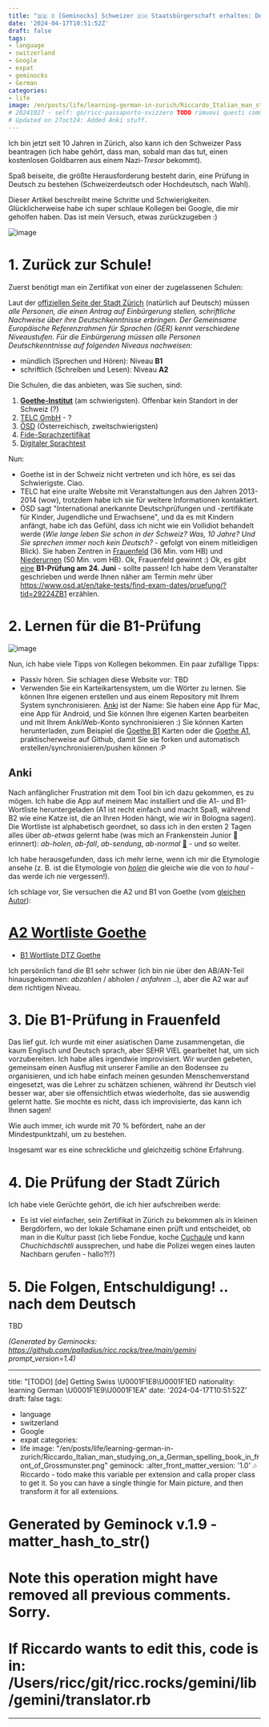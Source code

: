 ```yaml
---
title: "🇩🇪 ♊ [Geminocks] Schweizer 🇨🇭 Staatsbürgerschaft erhalten: Deutsch lernen"
date: '2024-04-17T10:51:52Z'
draft: false
tags:
- language
- switzerland
- Google
- expat
- geminocks
- German
categories:
- life
image: /en/posts/life/learning-german-in-zurich/Riccardo_Italian_man_studying_on_a_German_spelling_book_in_front_of_Grossmunster.png
# 20241027 - self: go/ricc-passaporto-svizzero TODO rimuovi questi commenti depurandoli in locale.
# Updated on 27oct24: Added Anki stuff.
---
```


Ich bin jetzt seit 10 Jahren in Zürich, also kann ich den Schweizer Pass beantragen (ich habe gehört, dass man, sobald man das tut, einen kostenlosen Goldbarren aus einem Nazi-*Tresor* bekommt).

Spaß beiseite, die größte Herausforderung besteht darin, eine Prüfung in Deutsch zu bestehen (Schweizerdeutsch oder Hochdeutsch, nach Wahl).

Dieser Artikel beschreibt meine Schritte und Schwierigkeiten. Glücklicherweise habe ich super schlaue Kollegen bei Google, die mir geholfen haben. Das ist mein Versuch, etwas zurückzugeben :)

![image](Riccardo_Italian_man_studying_on_a_German_spelling_book_in_front_of_Grossmunster.png)

<!--more-->


# 1. Zurück zur Schule!

Zuerst benötigt man ein Zertifikat von einer der zugelassenen Schulen:

Laut der [offiziellen Seite der Stadt Zürich](https://www.stadt-zuerich.ch/portal/de/index/politik_u_recht/einbuergerungen/kenntnisse/sprachlicheanforderungen.html) (natürlich auf Deutsch) müssen *alle Personen, die einen Antrag auf Einbürgerung stellen, schriftliche Nachweise über ihre Deutschkenntnisse erbringen. Der Gemeinsame Europäische Referenzrahmen für Sprachen (GER) kennt verschiedene Niveaustufen. Für die Einbürgerung müssen alle Personen Deutschkenntnisse auf folgenden Niveaus nachweisen:*

* mündlich (Sprechen und Hören): Niveau **B1**
* schriftlich (Schreiben und Lesen): Niveau **A2**

Die Schulen, die das anbieten, was Sie suchen, sind:

1. [**Goethe-Institut**](http://www.goethe.de/lrn/prj/pba/bes/gzb/deindex.html) (am schwierigsten). Offenbar kein Standort in der Schweiz (?)
2. [TELC GmbH](https://www.telc.net/#section-0) - ?
3. [ÖSD](http://www.osd.at/) (Österreichisch, zweitschwierigsten)
4. [Fide-Sprachzertifikat](http://www.fide-service.ch/)
5. [Digitaler Sprachtest](https://www.digitalersprachtest.ch/)

Nun:
* Goethe ist in der Schweiz nicht vertreten und ich höre, es sei das Schwierigste. Ciao.
* TELC hat eine uralte Website mit Veranstaltungen aus den Jahren 2013-2014 (wow), trotzdem habe ich sie für weitere Informationen kontaktiert.
* ÖSD sagt "International anerkannte Deutschprüfungen und -zertifikate für Kinder, Jugendliche und Erwachsene", und da es mit Kindern anfängt, habe ich das Gefühl, dass ich nicht wie ein Vollidiot behandelt werde (*Wie lange leben Sie schon in der Schweiz? Was, 10 Jahre? Und Sie sprechen immer noch kein Deutsch?* - gefolgt von einem mitleidigen Blick). Sie haben Zentren in [Frauenfeld](https://www.google.com/maps/dir/Zurich+HB,+Bahnhofplatz,+Zurigo,+Svizzera/Frauenfeld,+Svizzera/@47.550191,8.9002971,13.83z/data=!4m14!4m13!1m5!1m1!1s0x47900a08cc0e6e41:0xf5c698b65f8c52a7!2m2!1d8.5403226!2d47.3778579!1m5!1m1!1s0x479a922b7ac416d5:0xabd5ea8c4a738dc7!2m2!1d8.8987541!2d47.5535997!3e3) (36 Min. vom HB) und [Niederurnen](https://www.google.com/maps/dir/Zurich+HB,+Bahnhofplatz,+Zurigo,+Svizzera/8867+Niederurnen,+Svizzera/@47.1837248,8.744133,11.39z/data=!4m14!4m13!1m5!1m1!1s0x47900a08cc0e6e41:0xf5c698b65f8c52a7!2m2!1d8.5403226!2d47.3778579!1m5!1m1!1s0x479acd0b21f91dfd:0x6eb928b1714053f3!2m2!1d9.0531505!2d47.125507!3e3) (50 Min. vom HB). Ok, Frauenfeld gewinnt :) Ok, es gibt [eine](https://www.osd.at/en/take-tests/find-exam-dates/?country=167&tests=00001100000&land=null&stadt=Frauenfeld&datefrom=01.06.2023&dateto=31.08.2023&centernr=null) **B1-Prüfung am 24. Juni** - sollte passen! Ich habe dem Veranstalter geschrieben und werde Ihnen näher am Termin mehr über https://www.osd.at/en/take-tests/find-exam-dates/pruefung/?tid=29224ZB1 erzählen.

# 2. Lernen für die B1-Prüfung

![image](man-in-yellow-studies-by-lake-zurich.png)

Nun, ich habe viele Tipps von Kollegen bekommen. Ein paar zufällige Tipps:

* Passiv hören. Sie schlagen diese Website vor: TBD
* Verwenden Sie ein Karteikartensystem, um die Wörter zu lernen. Sie können Ihre eigenen erstellen und aus einem Repository mit Ihrem System synchronisieren. [Anki](https://apps.ankiweb.net/) ist der Name: Sie haben eine App für Mac, eine App für Android, und Sie können Ihre eigenen Karten bearbeiten und mit Ihrem AnkiWeb-Konto synchronisieren :) Sie können Karten herunterladen, zum Beispiel die [Goethe B1](https://ankiweb.net/shared/info/1586166030) Karten oder die [Goethe A1](https://ankiweb.net/shared/info/1386119660), praktischerweise auf Github, damit Sie sie forken und automatisch erstellen/synchronisieren/pushen können :P

## Anki

Nach anfänglicher Frustration mit dem Tool bin ich dazu gekommen, es zu mögen. Ich habe die App auf meinem Mac installiert und die A1- und B1-Wortliste heruntergeladen (A1 ist recht einfach und macht Spaß, während B2 wie eine Katze ist, die an Ihren Hoden hängt, wie wir in Bologna sagen). Die Wortliste ist alphabetisch geordnet, so dass ich in den ersten 2 Tagen alles über *ab-etwas* gelernt habe (was mich an Frankenstein Junior 😬 erinnert): *ab-holen*, *ab-fall*, *ab-sendung*, *ab-normal* [🧌](https://it.wikipedia.org/wiki/Frankenstein_Junior) - und so weiter.

Ich habe herausgefunden, dass ich mehr lerne, wenn ich mir die Etymologie ansehe (z. B. ist die Etymologie von [*holen*](https://en.wiktionary.org/wiki/holen#German) die gleiche wie die von *to haul* - das werde ich nie vergessen!).

Ich schlage vor, Sie versuchen die A2 und B1 von Goethe (vom [gleichen Autor](https://ankiweb.net/shared/by-author/1386119660)):

# [A2 Wortliste Goethe](https://ankiweb.net/shared/info/1386119660)
* [B1 Wortliste DTZ Goethe](https://ankiweb.net/shared/info/1586166030)

Ich persönlich fand die B1 sehr schwer (ich bin nie über den AB/AN-Teil hinausgekommen: *abzahlen* / abholen / *anfahren* ..),
aber die A2 war auf dem richtigen Niveau.

# 3. Die B1-Prüfung in Frauenfeld

Das lief gut. Ich wurde mit einer asiatischen Dame zusammengetan, die kaum Englisch und Deutsch sprach, aber SEHR VIEL gearbeitet hat, um sich vorzubereiten.
Ich habe alles irgendwie improvisiert. Wir wurden gebeten, gemeinsam einen Ausflug mit unserer Familie an den Bodensee zu organisieren,
und ich habe einfach meinen gesunden Menschenverstand eingesetzt, was die Lehrer zu schätzen schienen, während ihr Deutsch viel besser war, aber sie offensichtlich etwas wiederholte, das sie auswendig gelernt hatte. Sie mochte es nicht, dass ich improvisierte, das kann ich Ihnen sagen!

Wie auch immer, ich wurde mit 70 % befördert, nahe an der Mindestpunktzahl, um zu bestehen.

Insgesamt war es eine schreckliche und gleichzeitig schöne Erfahrung.

# 4. Die Prüfung der Stadt Zürich

Ich habe viele Gerüchte gehört, die ich hier aufschreiben werde:

* Es ist viel einfacher, sein Zertifikat in Zürich zu bekommen als in kleinen Bergdörfern, wo der lokale Schamane einen prüft und entscheidet, ob man in die Kultur passt (ich liebe Fondue, koche [Cuchaule](https://cookidoo.ch/recipes/recipe/fr-CH/r434981) und kann *Chuchichäschtli* aussprechen, und habe die Polizei wegen eines lauten Nachbarn gerufen - hallo?!?)

# 5. Die Folgen, Entschuldigung! .. nach dem Deutsch

TBD


*(Generated by Geminocks: https://github.com/palladius/ricc.rocks/tree/main/gemini prompt_version=1.4)*

---
title: "[TODO] [de] Getting Swiss \U0001F1E8\U0001F1ED nationality: learning German
  \U0001F1E9\U0001F1EA"
date: '2024-04-17T10:51:52Z'
draft: false
tags:
- language
- switzerland
- Google
- expat
categories:
- life
image: "/en/posts/life/learning-german-in-zurich/Riccardo_Italian_man_studying_on_a_German_spelling_book_in_front_of_Grossmunster.png"
geminock:
  :alter_front_matter_version: '1.0'
  :notes: Riccardo - todo make this variable per extension and calla  proper class
    to get it. So you can have a single thingie for Main picture, and then transform
    it for all extensions.
# Generated by Geminock v.1.9 - matter_hash_to_str()
# Note this operation might have removed all previous comments. Sorry.
# If Riccardo wants to edit this, code is in: /Users/ricc/git/ricc.rocks/gemini/lib/gemini/translator.rb
---
